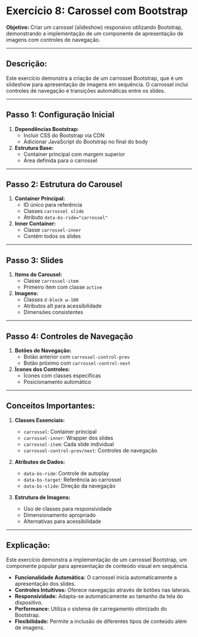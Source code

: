 # Exercício 8: Carossel com Bootstrap

**Objetivo:** Criar um carossel (slideshow) responsivo utilizando Bootstrap, demonstrando a implementação de um componente de apresentação de imagens com controles de navegação.

---
## Descrição:
Este exercício demonstra a criação de um carrossel Bootstrap, que é um slideshow para apresentação de imagens em sequência. O carrossel inclui controles de navegação e transições automáticas entre os slides.

---
## Passo 1: Configuração Inicial
1. **Dependências Bootstrap:**
   - Incluir CSS do Bootstrap via CDN
   - Adicionar JavaScript do Bootstrap no final do body
2. **Estrutura Base:**
   - Container principal com margem superior
   - Área definida para o carrossel

---
## Passo 2: Estrutura do Carousel
1. **Container Principal:**
   - ID único para referência
   - Classes `carrossel slide`
   - Atributo `data-bs-ride="carrossel"`
2. **Inner Container:**
   - Classe `carrossel-inner`
   - Contém todos os slides

---
## Passo 3: Slides
1. **Items do Carousel:**
   - Classe `carrossel-item`
   - Primeiro item com classe `active`
2. **Imagens:**
   - Classes `d-block w-100`
   - Atributos alt para acessibilidade
   - Dimensões consistentes

---
## Passo 4: Controles de Navegação
1. **Botões de Navegação:**
   - Botão anterior com `carrossel-control-prev`
   - Botão próximo com `carrossel-control-next`
2. **Ícones dos Controles:**
   - Ícones com classes específicas
   - Posicionamento automático

---
## Conceitos Importantes:
1. **Classes Essenciais:**
   - `carrossel`: Container principal
   - `carrossel-inner`: Wrapper dos slides
   - `carrossel-item`: Cada slide individual
   - `carrossel-control-prev/next`: Controles de navegação

2. **Atributos de Dados:**
   - `data-bs-ride`: Controle de autoplay
   - `data-bs-target`: Referência ao carrossel
   - `data-bs-slide`: Direção da navegação

3. **Estrutura de Imagens:**
   - Uso de classes para responsividade
   - Dimensionamento apropriado
   - Alternativas para acessibilidade

---
## Explicação:
Este exercício demonstra a implementação de um carrossel Bootstrap, um componente popular para apresentação de conteúdo visual em sequência.

- **Funcionalidade Automática:** O carrossel inicia automaticamente a apresentação dos slides.
- **Controles Intuitivos:** Oferece navegação através de botões nas laterais.
- **Responsividade:** Adapta-se automaticamente ao tamanho da tela do dispositivo.
- **Performance:** Utiliza o sistema de carregamento otimizado do Bootstrap.
- **Flexibilidade:** Permite a inclusão de diferentes tipos de conteúdo além de imagens.